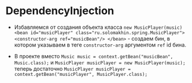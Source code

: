 # DependencyInjection

* Избавляемся от создания объекта класса `new MusicPlayer(music)` `<bean id="musicPlayer"
          class="ru.solomakhin.spring.MusicPlayer">
        <constructor-arg ref="musicBean"/>
    </bean>` - создаем бин, в котором указываем в теге `constructor-arg` аргументом `ref` id бина.
    
* В проекте вместо `Music music = context.getBean("musicBean", Music.class);` и `MusicPlayer musicPlayer = new MusicPlayer(music);` теперь достаточно `MusicPlayer musicPlayer = context.getBean("musicPlayer", MusicPlayer.class);
`

